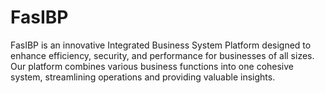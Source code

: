 # FasIBP
FasIBP is an innovative Integrated Business System Platform designed to enhance efficiency, security, and performance for businesses of all sizes. Our platform combines various business functions into one cohesive system, streamlining operations and providing valuable insights.
